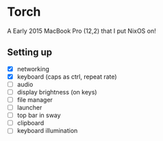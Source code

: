 # Torch

A Early 2015 MacBook Pro (12,2) that I put NixOS on!

## Setting up

- [x] networking
- [x] keyboard (caps as ctrl, repeat rate)
- [ ] audio
- [ ] display brightness (on keys)
- [ ] file manager
- [ ] launcher
- [ ] top bar in sway
- [ ] clipboard
- [ ] keyboard illumination
